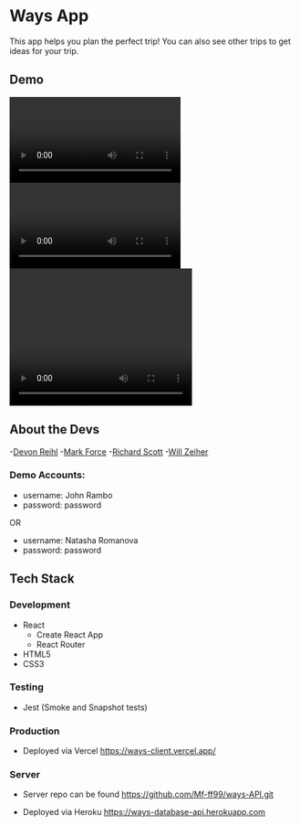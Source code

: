 # Ways App
 This app helps you plan the perfect trip! You can also see other trips to get ideas for your trip. 

## Demo
![Imgur](https://i.imgur.com/DtyXkSf.mp4)
<video src="https://i.imgur.com/DtyXkSf.mp4"></video><video width="320" height="240" controls>
  <source src="https://i.imgur.com/DtyXkSf.mp4" type="video/mp4">
</video>
## About the Devs


-[Devon Reihl](https://github.com/DevonReihl) -[Mark Force](https://github.com/Mf-ff99) -[Richard Scott](https://github.com/Richardscripts) -[Will Zeiher](https://github.com/wzeiher3)

 ### Demo Accounts:

- username: John Rambo
- password: password

OR

- username: Natasha Romanova
- password: password

## Tech Stack

### Development

- React
  - Create React App
  - React Router
- HTML5
- CSS3

### Testing

- Jest (Smoke and Snapshot tests)

### Production

- Deployed via Vercel
https://ways-client.vercel.app/

### Server
- Server repo can be found
https://github.com/Mf-ff99/ways-API.git 

- Deployed via Heroku
https://ways-database-api.herokuapp.com
